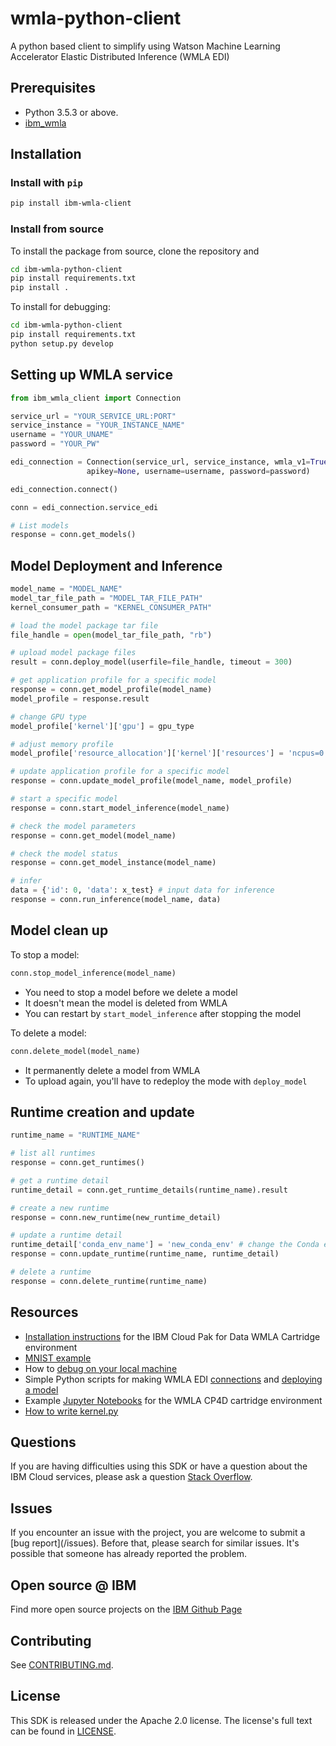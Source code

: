 # wmla-python-client
A python based client to simplify using Watson Machine Learning Accelerator Elastic Distributed Inference (WMLA EDI)

## Prerequisites

* Python 3.5.3 or above.
* [ibm_wmla](https://github.com/sherryyyu/ibm-wmla-python-sdk)


## Installation 

### Install with `pip`

```bash
pip install ibm-wmla-client
```

### Install from source

To install the package from source, clone the repository and 

```bash
cd ibm-wmla-python-client
pip install requirements.txt
pip install .
```
To install for debugging:

```bash
cd ibm-wmla-python-client
pip install requirements.txt
python setup.py develop
```

## Setting up WMLA service
```python
from ibm_wmla_client import Connection

service_url = "YOUR_SERVICE_URL:PORT"
service_instance = "YOUR_INSTANCE_NAME"
username = "YOUR_UNAME"
password = "YOUR_PW"

edi_connection = Connection(service_url, service_instance, wmla_v1=True, edi=True,
                 apikey=None, username=username, password=password)

edi_connection.connect()

conn = edi_connection.service_edi

# List models
response = conn.get_models()

```
<!-- * A simple example to [verify the connection](examples/test_connection.py) -->

## Model Deployment and Inference
```python
model_name = "MODEL_NAME"
model_tar_file_path = "MODEL_TAR_FILE_PATH"
kernel_consumer_path = "KERNEL_CONSUMER_PATH"

# load the model package tar file
file_handle = open(model_tar_file_path, "rb")

# upload model package files
result = conn.deploy_model(userfile=file_handle, timeout = 300) 

# get application profile for a specific model
response = conn.get_model_profile(model_name) 
model_profile = response.result

# change GPU type
model_profile['kernel']['gpu'] = gpu_type

# adjust memory profile
model_profile['resource_allocation']['kernel']['resources'] = 'ncpus=0.5,ncpus_limit=4,mem=1024,mem_limit=4096'

# update application profile for a specific model
response = conn.update_model_profile(model_name, model_profile) 

# start a specific model
response = conn.start_model_inference(model_name) 

# check the model parameters
response = conn.get_model(model_name) 

# check the model status
response = conn.get_model_instance(model_name) 

# infer
data = {'id': 0, 'data': x_test} # input data for inference
response = conn.run_inference(model_name, data) 

```

## Model clean up

To stop a model: 
```python
conn.stop_model_inference(model_name)
```

* You need to stop a model before we delete a model
* It doesn't mean the model is deleted from WMLA
* You can restart by `start_model_inference` after stopping the model



To delete a model:
```python
conn.delete_model(model_name)
```

* It permanently delete a model from WMLA 
* To upload again, you'll have to redeploy the mode with `deploy_model`


## Runtime creation and update
```python
runtime_name = "RUNTIME_NAME"

# list all runtimes
response = conn.get_runtimes()

# get a runtime detail
runtime_detail = conn.get_runtime_details(runtime_name).result

# create a new runtime
response = conn.new_runtime(new_runtime_detail)

# update a runtime detail
runtime_detail['conda_env_name'] = 'new_conda_env' # change the Conda environment
response = conn.update_runtime(runtime_name, runtime_detail)

# delete a runtime
response = conn.delete_runtime(runtime_name)
```



<!-- Deploy a model: 

Update a model: -->

## Resources

- [Installation instructions](cp4d_offline_install) for the IBM Cloud Pak for Data WMLA Cartridge environment 
- [MNIST example](examples/mnist_example/mnist)
- How to [debug on your local machine](examples/mnist_example/local_debug_example)
- Simple Python scripts for making WMLA EDI [connections](examples/connection_example.py) and [deploying a model](examples/model_upload_example.py)
- Example [Jupyter Notebooks](notebooks) for the WMLA CP4D cartridge environment 
- [How to write kernel.py](examples/README.md)



## Questions
If you are having difficulties using this SDK or have a question about the IBM Cloud services,
please ask a question
[Stack Overflow](http://stackoverflow.com/questions/ask?tags=ibm-cloud).

## Issues
If you encounter an issue with the project, you are welcome to submit a
[bug report](<github-repo-url>/issues).
Before that, please search for similar issues. It's possible that someone has already reported the problem.

## Open source @ IBM
Find more open source projects on the [IBM Github Page](http://ibm.github.io/)

## Contributing
See [CONTRIBUTING.md](https://github.ibm.com/CloudEngineering/python-sdk-template/blob/master/CONTRIBUTING.md).

## License
This SDK is released under the Apache 2.0 license.
The license's full text can be found in [LICENSE](https://github.ibm.com/CloudEngineering/python-sdk-template/blob/master/LICENSE).

<!-- * A complete example for [uploading, deploying and starting a model](examples/test_model_upload.py) -->

<!-- ## Examples

* A simple example to [verify the connection](examples/test_connection.py)
* A complete example for [uploading, deploying and starting a model](examples/test_model_upload.py) (documentation imcomplete, ask Sherry for details) -->
